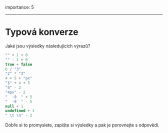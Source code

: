importance: 5

---

# Typová konverze

Jaké jsou výsledky následujících výrazů?

```js no-beautify
"" + 1 + 0
"" - 1 + 0
true + false
6 / "3"
"2" * "3"
4 + 5 + "px"
"$" + 4 + 5
"4" - 2
"4px" - 2
"  -9  " + 5
"  -9  " - 5
null + 1
undefined + 1
" \t \n" - 2
```

Dobře si to promyslete, zapište si výsledky a pak je porovnejte s odpovědí.
